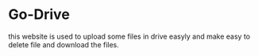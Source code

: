 # Go-Drive

this website is used to upload some files in drive easyly and make easy to delete file and download the files.

